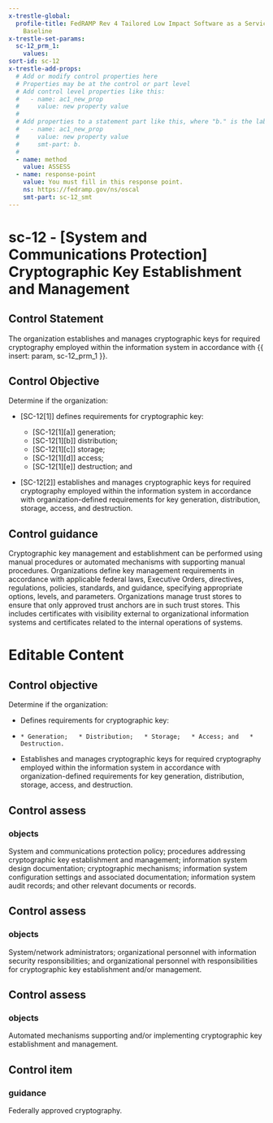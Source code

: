 ```yaml
---
x-trestle-global:
  profile-title: FedRAMP Rev 4 Tailored Low Impact Software as a Service (LI-SaaS)
    Baseline
x-trestle-set-params:
  sc-12_prm_1:
    values:
sort-id: sc-12
x-trestle-add-props:
  # Add or modify control properties here
  # Properties may be at the control or part level
  # Add control level properties like this:
  #   - name: ac1_new_prop
  #     value: new property value
  #
  # Add properties to a statement part like this, where "b." is the label of the target statement part
  #   - name: ac1_new_prop
  #     value: new property value
  #     smt-part: b.
  #
  - name: method
    value: ASSESS
  - name: response-point
    value: You must fill in this response point.
    ns: https://fedramp.gov/ns/oscal
    smt-part: sc-12_smt
---
```


# sc-12 - \[System and Communications Protection\] Cryptographic Key Establishment and Management

## Control Statement

The organization establishes and manages cryptographic keys for required cryptography employed within the information system in accordance with {{ insert: param, sc-12_prm_1 }}.

## Control Objective

Determine if the organization:

- \[SC-12[1]\] defines requirements for cryptographic key:

  - \[SC-12[1][a]\] generation;
  - \[SC-12[1][b]\] distribution;
  - \[SC-12[1][c]\] storage;
  - \[SC-12[1][d]\] access;
  - \[SC-12[1][e]\] destruction; and

- \[SC-12[2]\] establishes and manages cryptographic keys for required cryptography employed within the information system in accordance with organization-defined requirements for key generation, distribution, storage, access, and destruction.

## Control guidance

Cryptographic key management and establishment can be performed using manual procedures or automated mechanisms with supporting manual procedures. Organizations define key management requirements in accordance with applicable federal laws, Executive Orders, directives, regulations, policies, standards, and guidance, specifying appropriate options, levels, and parameters. Organizations manage trust stores to ensure that only approved trust anchors are in such trust stores. This includes certificates with visibility external to organizational information systems and certificates related to the internal operations of systems.

# Editable Content

<!-- Make additions and edits below -->
<!-- The above represents the contents of the control as received by the profile, prior to additions. -->
<!-- If the profile makes additions to the control, they will appear below. -->
<!-- The above markdown may not be edited but you may edit the content below, and/or introduce new additions to be made by the profile. -->
<!-- If there is a yaml header at the top, parameter values may be edited. Use --set-parameters to incorporate the changes during assembly. -->
<!-- The content here will then replace what is in the profile for this control, after running profile-assemble. -->
<!-- The added parts in the profile for this control are below.  You may edit them and/or add new ones. -->
<!-- Each addition must have a heading either of the form ## Control my_addition_name -->
<!-- or ## Part a. (where the a. refers to one of the control statement labels.) -->
<!-- "## Control" parts are new parts added after the statement part. -->
<!-- "## Part" parts are new parts added into the top-level statement part with that label. -->
<!-- Subparts may be added with nested hash levels of the form ### My Subpart Name -->
<!-- underneath the parent ## Control or ## Part being added -->
<!-- See https://ibm.github.io/compliance-trestle/tutorials/ssp_profile_catalog_authoring/ssp_profile_catalog_authoring for guidance. -->

## Control objective

Determine if the organization:

* Defines requirements for cryptographic key:
*     * Generation;   * Distribution;   * Storage;   * Access; and   * Destruction.
* Establishes and manages cryptographic keys for required cryptography employed within the information system in accordance with organization-defined requirements for key generation, distribution, storage, access, and destruction.

## Control assess

### objects

System and communications protection policy; procedures addressing cryptographic key establishment and management; information system design documentation; cryptographic mechanisms; information system configuration settings and associated documentation; information system audit records; and other relevant documents or records.

## Control assess

### objects

System/network administrators; organizational personnel with information security responsibilities; and organizational personnel with responsibilities for cryptographic key establishment and/or management.

## Control assess

### objects

Automated mechanisms supporting and/or implementing cryptographic key establishment and management.

## Control item

### guidance

Federally approved cryptography.
